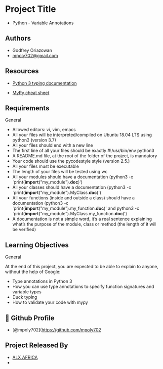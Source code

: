 
# Project Title

- Python - Variable Annotations


## Authors

- Godfrey Oriazowan 
- mpoly702@gmail.com



## Resources

- [Python 3 typing documentation](https://intranet.alxswe.com/rltoken/5j0OtdWh36_HVAHKJX2gaA)

- [MyPy cheat sheet](https://intranet.alxswe.com/rltoken/Eud-nrUG7x3iT6JD2Sas-g)


## Requirements

General

- Allowed editors: vi, vim, emacs
- All your files will be interpreted/compiled on Ubuntu 18.04 LTS using python3 (version 3.7)
- All your files should end with a new line
- The first line of all your files should be exactly #!/usr/bin/env python3
- A README.md file, at the root of the folder of the project, is mandatory
- Your code should use the pycodestyle style (version 2.5.)
- All your files must be executable
- The length of your files will be tested using wc
- All your modules should have a documentation (python3 -c 'print(__import__("my_module").__doc__)')
- All your classes should have a documentation (python3 -c 'print(__import__("my_module").MyClass.__doc__)')
- All your functions (inside and outside a class) should have a documentation (python3 -c 'print(__import__("my_module").my_function.__doc__)' and python3 -c 'print(__import__("my_module").MyClass.my_function.__doc__)')
- A documentation is not a simple word, it’s a real sentence explaining what’s the purpose of the module, class or method (the length of it will be verified)

## Learning Objectives

General

At the end of this project, you are expected to be able to explain to anyone, without the help of Google:

- Type annotations in Python 3
- How you can use type annotations to specify function signatures and variable types
- Duck typing
- How to validate your code with mypy



## 🔗 Github Profile
- [@mpoly702](https://github.com/mpoly702 



## Project Released By

- [ALX AFRICA](https://www.alxafrica.com/)
- 
